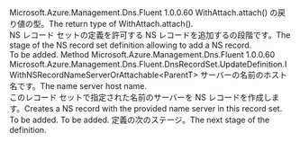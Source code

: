 <Type Name="IWithNSRecordNameServer&lt;ParentT&gt;" FullName="Microsoft.Azure.Management.Dns.Fluent.DnsRecordSet.UpdateDefinition.IWithNSRecordNameServer&lt;ParentT&gt;">
  <TypeSignature Language="C#" Value="public interface IWithNSRecordNameServer&lt;ParentT&gt;" />
  <TypeSignature Language="ILAsm" Value=".class public interface auto ansi abstract IWithNSRecordNameServer`1&lt;ParentT&gt;" />
  <TypeSignature Language="DocId" Value="T:Microsoft.Azure.Management.Dns.Fluent.DnsRecordSet.UpdateDefinition.IWithNSRecordNameServer`1" />
  <TypeSignature Language="VB.NET" Value="Public Interface IWithNSRecordNameServer(Of ParentT)" />
  <TypeSignature Language="F#" Value="type IWithNSRecordNameServer&lt;'ParentT&gt; = interface" />
  <AssemblyInfo>
    <AssemblyName>Microsoft.Azure.Management.Dns.Fluent</AssemblyName>
    <AssemblyVersion>1.0.0.60</AssemblyVersion>
  </AssemblyInfo>
  <TypeParameters>
    <TypeParameter Name="ParentT" />
  </TypeParameters>
  <Interfaces />
  <Docs>
    <typeparam name="ParentT"><span data-ttu-id="52d77-101">WithAttach.attach() の戻り値の型。</span><span class="sxs-lookup"><span data-stu-id="52d77-101">The return type of  WithAttach.attach().</span></span></typeparam>
    <summary>
            <span data-ttu-id="52d77-102">NS レコード セットの定義を許可する NS レコードを追加するの段階です。</span><span class="sxs-lookup"><span data-stu-id="52d77-102">The stage of the NS record set definition allowing to add a NS record.</span></span>
            </summary>
    <remarks>To be added.</remarks>
  </Docs>
  <Members>
    <Member MemberName="WithNameServer">
      <MemberSignature Language="C#" Value="public Microsoft.Azure.Management.Dns.Fluent.DnsRecordSet.UpdateDefinition.IWithNSRecordNameServerOrAttachable&lt;ParentT&gt; WithNameServer (string nameServerHostName);" />
      <MemberSignature Language="ILAsm" Value=".method public hidebysig newslot virtual instance class Microsoft.Azure.Management.Dns.Fluent.DnsRecordSet.UpdateDefinition.IWithNSRecordNameServerOrAttachable`1&lt;!ParentT&gt; WithNameServer(string nameServerHostName) cil managed" />
      <MemberSignature Language="DocId" Value="M:Microsoft.Azure.Management.Dns.Fluent.DnsRecordSet.UpdateDefinition.IWithNSRecordNameServer`1.WithNameServer(System.String)" />
      <MemberSignature Language="VB.NET" Value="Public Function WithNameServer (nameServerHostName As String) As IWithNSRecordNameServerOrAttachable(Of ParentT)" />
      <MemberSignature Language="F#" Value="abstract member WithNameServer : string -&gt; Microsoft.Azure.Management.Dns.Fluent.DnsRecordSet.UpdateDefinition.IWithNSRecordNameServerOrAttachable&lt;'ParentT&gt;" Usage="iWithNSRecordNameServer.WithNameServer nameServerHostName" />
      <MemberType>Method</MemberType>
      <AssemblyInfo>
        <AssemblyName>Microsoft.Azure.Management.Dns.Fluent</AssemblyName>
        <AssemblyVersion>1.0.0.60</AssemblyVersion>
      </AssemblyInfo>
      <ReturnValue>
        <ReturnType>Microsoft.Azure.Management.Dns.Fluent.DnsRecordSet.UpdateDefinition.IWithNSRecordNameServerOrAttachable&lt;ParentT&gt;</ReturnType>
      </ReturnValue>
      <Parameters>
        <Parameter Name="nameServerHostName" Type="System.String" />
      </Parameters>
      <Docs>
        <param name="nameServerHostName"><span data-ttu-id="52d77-103">サーバーの名前のホスト名です。</span><span class="sxs-lookup"><span data-stu-id="52d77-103">The name server host name.</span></span></param>
        <summary>
            <span data-ttu-id="52d77-104">このレコード セットで指定された名前のサーバーを NS レコードを作成します。</span><span class="sxs-lookup"><span data-stu-id="52d77-104">Creates a NS record with the provided name server in this record set.</span></span>
            </summary>
        <returns>To be added.</returns>
        <remarks>To be added.</remarks>
        <return><span data-ttu-id="52d77-105">定義の次のステージ。</span><span class="sxs-lookup"><span data-stu-id="52d77-105">The next stage of the definition.</span></span></return>
      </Docs>
    </Member>
  </Members>
</Type>